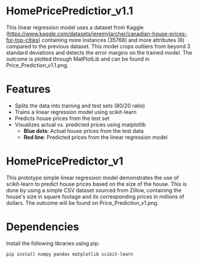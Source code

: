 # HomePricePredictior_v1.1
This linear regression model uses a dataset from Kaggle (https://www.kaggle.com/datasets/jeremylarcher/canadian-house-prices-for-top-cities) containing more instances (35768) and more attributes (8) compared to the previous dataset. This model crops outliers from beyond 3 standard deviations and detects the error margins on the trained model. The outcome is plotted through MatPlotLib and can be found in Price_Prediction_v1.1.png.

# Features
- Splits the data into training and test sets (80/20 ratio)
- Trains a linear regression model using scikit-learn
- Predicts house prices from the test set
- Visualizes actual vs. predicted prices using matplotlib
  - **Blue dots**: Actual house prices from the test data
  - **Red line**: Predicted prices from the linear regression model

# HomePricePredictor_v1
This prototype simple linear regression model demonstrates the use of scikit-learn to predict house prices based on the size of the house. This is done by using a simple CSV dataset sourced from Zillow,  containing the house's size in square footage and its corresponding prices in millions of dollars. The outcome will be found on Price_Prediction_v1.png.



  # Dependencies

  Install the following libraries using pip:

  ```bash
  pip install numpy pandas matplotlib scikit-learn

